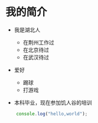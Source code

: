 # 我的简介

+ 我是湖北人
  * 在荆州工作过
  * 在北京待过
  * 在武汉待过
+ 爱好
  * 踢球
  * 打游戏

+ 本科毕业，现在参加饥人谷的培训
```javascript
    console.log("hello,world");
```
